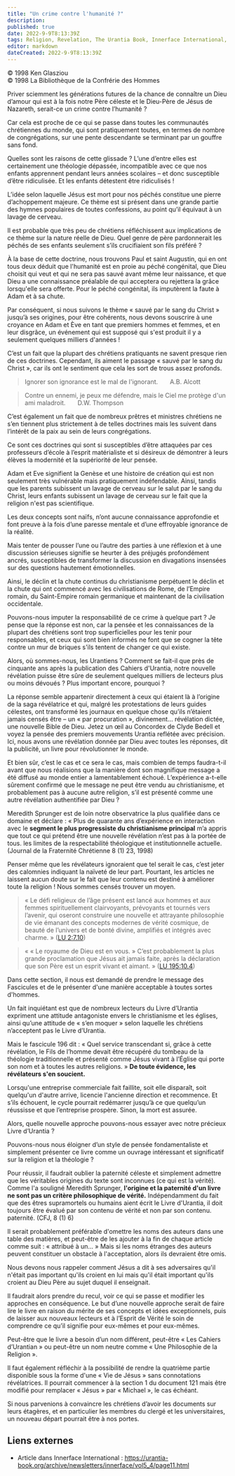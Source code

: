 ```yaml
---
title: "Un crime contre l'humanité ?"
description: 
published: true
date: 2022-9-9T8:13:39Z
tags: Religion, Revelation, The Urantia Book, Innerface International, article
editor: markdown
dateCreated: 2022-9-9T8:13:39Z
---
```


<p class="v-card v-sheet theme--light gray lighten-3 px-2">© 1998 Ken Glasziou<br>© 1998 La Bibliothèque de la Confrérie des Hommes</p>


Priver sciemment les générations futures de la chance de connaître un Dieu d’amour qui est à la fois notre Père céleste et le Dieu-Père de Jésus de Nazareth, serait-ce un crime contre l’humanité ?

Car cela est proche de ce qui se passe dans toutes les communautés chrétiennes du monde, qui sont pratiquement toutes, en termes de nombre de congrégations, sur une pente descendante se terminant par un gouffre sans fond.

Quelles sont les raisons de cette glissade ? L’une d’entre elles est certainement une théologie dépassée, incompatible avec ce que nos enfants apprennent pendant leurs années scolaires – et donc susceptible d’être ridiculisée. Et les enfants détestent être ridiculisés !

L’idée selon laquelle Jésus est mort pour nos péchés constitue une pierre d’achoppement majeure. Ce thème est si présent dans une grande partie des hymnes populaires de toutes confessions, au point qu’il équivaut à un lavage de cerveau.

Il est probable que très peu de chrétiens réfléchissent aux implications de ce thème sur la nature réelle de Dieu. Quel genre de père pardonnerait les péchés de ses enfants seulement s’ils crucifiaient son fils préféré ?

À la base de cette doctrine, nous trouvons Paul et saint Augustin, qui en ont tous deux déduit que l'humanité est en proie au péché congénital, que Dieu choisit qui veut et qui ne sera pas sauvé avant même leur naissance, et que Dieu a une connaissance préalable de qui acceptera ou rejettera la grâce lorsqu'elle sera offerte. Pour le péché congénital, ils imputèrent la faute à Adam et à sa chute.

Par conséquent, si nous suivons le thème « sauvé par le sang du Christ » jusqu’à ses origines, pour être cohérents, nous devons souscrire à une croyance en Adam et Ève en tant que premiers hommes et femmes, et en leur disgrâce, un événement qui est supposé qui s'est produit il y a seulement quelques milliers d'années !

C’est un fait que la plupart des chrétiens pratiquants ne savent presque rien de ces doctrines. Cependant, ils aiment le passage « sauvé par le sang du Christ », car ils ont le sentiment que cela les sort de trous assez profonds.

> Ignorer son ignorance est le mal de l'ignorant.
> &nbsp; &nbsp; &nbsp; A.B. Alcott

> Contre un ennemi, je peux me défendre, mais le Ciel me protège d'un ami maladroit.
> &nbsp; &nbsp; &nbsp; D.W. Thompson

C’est également un fait que de nombreux prêtres et ministres chrétiens ne s’en tiennent plus strictement à de telles doctrines mais les suivent dans l’intérêt de la paix au sein de leurs congrégations.

Ce sont ces doctrines qui sont si susceptibles d’être attaquées par ces professeurs d’école à l’esprit matérialiste et si désireux de démontrer à leurs élèves la modernité et la supériorité de leur pensée.

Adam et Eve signifient la Genèse et une histoire de création qui est non seulement très vulnérable mais pratiquement indéfendable. Ainsi, tandis que les parents subissent un lavage de cerveau sur le salut par le sang du Christ, leurs enfants subissent un lavage de cerveau sur le fait que la religion n'est pas scientifique.

Les deux concepts sont naïfs, n’ont aucune connaissance approfondie et font preuve à la fois d’une paresse mentale et d’une effroyable ignorance de la réalité.

Mais tenter de pousser l’une ou l’autre des parties à une réflexion et à une discussion sérieuses signifie se heurter à des préjugés profondément ancrés, susceptibles de transformer la discussion en divagations insensées sur des questions hautement émotionnelles.

Ainsi, le déclin et la chute continus du christianisme perpétuent le déclin et la chute qui ont commencé avec les civilisations de Rome, de l’Empire romain, du Saint-Empire romain germanique et maintenant de la civilisation occidentale.

Pouvons-nous imputer la responsabilité de ce crime à quelque part ? Je pense que la réponse est non, car la pensée et les connaissances de la plupart des chrétiens sont trop superficielles pour les tenir pour responsables, et ceux qui sont bien informés ne font que se cogner la tête contre un mur de briques s'ils tentent de changer ce qui existe.

Alors, où sommes-nous, les Urantiens ? Comment se fait-il que près de cinquante ans après la publication des Cahiers d'Urantia, notre nouvelle révélation puisse être sûre de seulement quelques milliers de lecteurs plus ou moins dévoués ? Plus important encore, pourquoi ?

La réponse semble appartenir directement à ceux qui étaient là à l’origine de la saga révélatrice et qui, malgré les protestations de leurs guides célestes, ont transformé les journaux en quelque chose qu’ils n’étaient jamais censés être – un « par procuration », divinement... révélation dictée, une nouvelle Bible de Dieu. Jetez un œil au Concordex de Clyde Bedell et voyez la pensée des premiers mouvements Urantia reflétée avec précision. Ici, nous avons une révélation donnée par Dieu avec toutes les réponses, dit la publicité, un livre pour révolutionner le monde.

Et bien sûr, c’est le cas et ce sera le cas, mais combien de temps faudra-t-il avant que nous réalisions que la manière dont son magnifique message a été diffusé au monde entier a lamentablement échoué. L’expérience a-t-elle sûrement confirmé que le message ne peut être vendu au christianisme, et probablement pas à aucune autre religion, s’il est présenté comme une autre révélation authentifiée par Dieu ?

Meredith Sprunger est de loin notre observatrice la plus qualifiée dans ce domaine et déclare : « Plus de quarante ans d’expérience en interaction avec le **segment le plus progressiste du christianisme principal** m’a appris que tout ce qui prétend être une nouvelle révélation n’est pas à la portée de tous. les limites de la respectabilité théologique et institutionnelle actuelle. (Journal de la Fraternité Chrétienne 8 (1) 23, 1998)

Penser même que les révélateurs ignoraient que tel serait le cas, c’est jeter des calomnies indiquant la naïveté de leur part. Pourtant, les articles ne laissent aucun doute sur le fait que leur contenu est destiné à améliorer toute la religion ! Nous sommes censés trouver un moyen.

> « Le défi religieux de l’âge présent est lancé aux hommes et aux femmes spirituellement clairvoyants, prévoyants et tournés vers l’avenir, qui oseront construire une nouvelle et attrayante philosophie de vie émanant des concepts modernes de vérité cosmique, de beauté de l’univers et de bonté divine, amplifiés et intégrés avec charme. » ([LU 2:7.10](/fr/The_Urantia_Book/2#p7_10))

> « « Le royaume de Dieu est en vous. » C’est probablement la plus grande proclamation que Jésus ait jamais faite, après la déclaration que son Père est un esprit vivant et aimant. » ([LU 195:10.4](/fr/The_Urantia_Book/195#p10_4))

Dans cette section, il nous est demandé de prendre le message des Fascicules et de le présenter d'une manière acceptable à toutes sortes d'hommes.

Un fait inquiétant est que de nombreux lecteurs du Livre d’Urantia expriment une attitude antagoniste envers le christianisme et les églises, ainsi qu’une attitude de « s’en moquer » selon laquelle les chrétiens n’acceptent pas le Livre d’Urantia.

Mais le fascicule 196 dit : « Quel service transcendant si, grâce à cette révélation, le Fils de l’homme devait être récupéré du tombeau de la théologie traditionnelle et présenté comme Jésus vivant à l’Église qui porte son nom et à toutes les autres religions. » **De toute évidence, les révélateurs s'en soucient.**

Lorsqu'une entreprise commerciale fait faillite, soit elle disparaît, soit quelqu'un d'autre arrive, licencie l'ancienne direction et recommence. Et s’ils échouent, le cycle pourrait redémarrer jusqu’à ce que quelqu’un réussisse et que l’entreprise prospère. Sinon, la mort est assurée.

Alors, quelle nouvelle approche pouvons-nous essayer avec notre précieux Livre d’Urantia ?

Pouvons-nous nous éloigner d’un style de pensée fondamentaliste et simplement présenter ce livre comme un ouvrage intéressant et significatif sur la religion et la théologie ?

Pour réussir, il faudrait oublier la paternité céleste et simplement admettre que les véritables origines du texte sont inconnues (ce qui est la vérité). Comme l'a souligné Meredith Sprunger, **l'origine et la paternité d'un livre ne sont pas un critère philosophique de vérité.** Indépendamment du fait que des êtres supramortels ou humains aient écrit le Livre d'Urantia, il doit toujours être évalué par son contenu de vérité et non par son contenu. paternité. (CFJ, 8 (1) 6)

Il serait probablement préférable d'omettre les noms des auteurs dans une table des matières, et peut-être de les ajouter à la fin de chaque article comme suit : « attribué à un... » Mais si les noms étranges des auteurs peuvent constituer un obstacle à l'acceptation, alors ils devraient être omis.

Nous devons nous rappeler comment Jésus a dit à ses adversaires qu'il n'était pas important qu'ils croient en lui mais qu'il était important qu'ils croient au Dieu Père au sujet duquel il enseignait.

Il faudrait alors prendre du recul, voir ce qui se passe et modifier les approches en conséquence. Le but d’une nouvelle approche serait de faire lire le livre en raison du mérite de ses concepts et idées exceptionnels, puis de laisser aux nouveaux lecteurs et à l’Esprit de Vérité le soin de comprendre ce qu’il signifie pour eux-mêmes et pour eux-mêmes.

Peut-être que le livre a besoin d’un nom différent, peut-être « Les Cahiers d’Urantian » ou peut-être un nom neutre comme « Une Philosophie de la Religion ».

Il faut également réfléchir à la possibilité de rendre la quatrième partie disponible sous la forme d'une « Vie de Jésus » sans connotations révélatrices. Il pourrait commencer à la section 1 du document 121 mais être modifié pour remplacer « Jésus » par « Michael », le cas échéant.

Si nous parvenions à convaincre les chrétiens d’avoir les documents sur leurs étagères, et en particulier les membres du clergé et les universitaires, un nouveau départ pourrait être à nos portes.

## Liens externes

- Article dans Innerface International : https://urantia-book.org/archive/newsletters/innerface/vol5_4/page11.html




